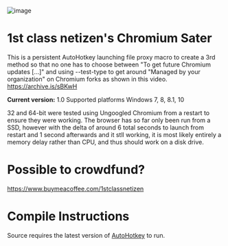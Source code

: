 ![image](https://github.com/balloonguy/ChromiumSater/assets/4008588/06e82906-ef1c-421d-8341-7fbdd6be3a18)

# 1st class netizen's Chromium Sater
This is a persistent AutoHotkey launching file proxy macro to create a 3rd method so that no one has to choose between "To get future Chromium updates [...]" and using --test-type to get around "Managed by your organization" on Chromium forks as shown in this video.
https://archive.is/sBKwH

**Current version:** 1.0
Supported platforms
Windows 7, 8, 8.1, 10

32 and 64-bit were tested using Ungoogled Chromium from a restart to ensure they were working. The browser has so far only been run from a SSD, however with the delta of around 6 total seconds to launch from restart and 1 second afterwards and it stll working, it is most likely entirely a memory delay rather than CPU, and thus should work on a disk drive.

# Possible to crowdfund?

https://www.buymeacoffee.com/1stclassnetizen

# Compile Instructions

Source requires the latest version of [AutoHotkey](https://www.autohotkey.com/) to run.
